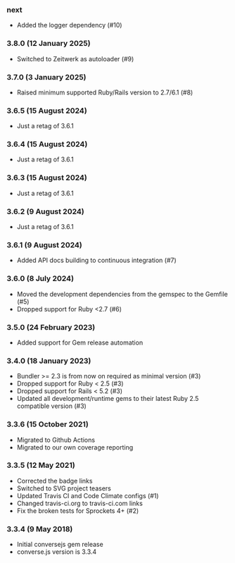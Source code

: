 ### next

* Added the logger dependency (#10)

### 3.8.0 (12 January 2025)

* Switched to Zeitwerk as autoloader (#9)

### 3.7.0 (3 January 2025)

* Raised minimum supported Ruby/Rails version to 2.7/6.1 (#8)

### 3.6.5 (15 August 2024)

* Just a retag of 3.6.1

### 3.6.4 (15 August 2024)

* Just a retag of 3.6.1

### 3.6.3 (15 August 2024)

* Just a retag of 3.6.1

### 3.6.2 (9 August 2024)

* Just a retag of 3.6.1

### 3.6.1 (9 August 2024)

* Added API docs building to continuous integration (#7)

### 3.6.0 (8 July 2024)

* Moved the development dependencies from the gemspec to the Gemfile (#5)
* Dropped support for Ruby <2.7 (#6)

### 3.5.0 (24 February 2023)

* Added support for Gem release automation

### 3.4.0 (18 January 2023)

* Bundler >= 2.3 is from now on required as minimal version (#3)
* Dropped support for Ruby < 2.5 (#3)
* Dropped support for Rails < 5.2 (#3)
* Updated all development/runtime gems to their latest
  Ruby 2.5 compatible version (#3)

### 3.3.6 (15 October 2021)

* Migrated to Github Actions
* Migrated to our own coverage reporting

### 3.3.5 (12 May 2021)

* Corrected the badge links
* Switched to SVG project teasers
* Updated Travis CI and Code Climate configs (#1)
* Changed travis-ci.org to travis-ci.com links
* Fix the broken tests for Sprockets 4+ (#2)

### 3.3.4 (9 May 2018)

* Initial conversejs gem release
* converse.js version is 3.3.4
